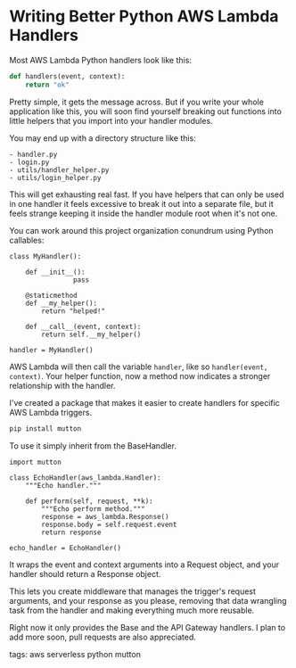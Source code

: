 # Writing Better Python AWS Lambda Handlers

Most AWS Lambda Python handlers look like this:

```python
def handlers(event, context):
    return "ok"
```

Pretty simple, it gets the message across. But if you write your whole application like this, you will soon find yourself breaking out functions into little helpers that you import into your handler modules.

You may end up with a directory structure like this:

```
- handler.py
- login.py
- utils/handler_helper.py
- utils/login_helper.py
```

This will get exhausting real fast. If you have helpers that can only be used in one handler it feels excessive to break it out into a separate file, but it feels strange keeping it inside the handler module root when it's not one.

You can work around this project organization conundrum using Python callables:

```
class MyHandler():

    def __init__():
				pass

    @staticmethod
    def __my_helper():
        return "helped!"

    def __call__(event, context):
        return self.__my_helper()

handler = MyHandler()
```

AWS Lambda will then call the variable `handler`, like so `handler(event, context)`. Your helper function, now a method now indicates a stronger relationship with the handler.

I've created a package that makes it easier to create handlers for specific AWS Lambda triggers.

```python
pip install mutton
```

To use it simply inherit from the BaseHandler.

```
import mutton

class EchoHandler(aws_lambda.Handler):
    """Echo handler."""

    def perform(self, request, **k):
        """Echo perform method."""
        response = aws_lambda.Response()
        response.body = self.request.event
        return response

echo_handler = EchoHandler()
```

It wraps the event and context arguments into a Request object, and your handler should return a Response object.

This lets you create middleware that manages the trigger's request arguments, and your response as you please, removing that data wrangling task from the handler and making everything much more reusable.

Right now it only provides the Base and the API Gateway handlers. I plan to add more soon, pull requests are also appreciated.

tags: aws serverless python mutton